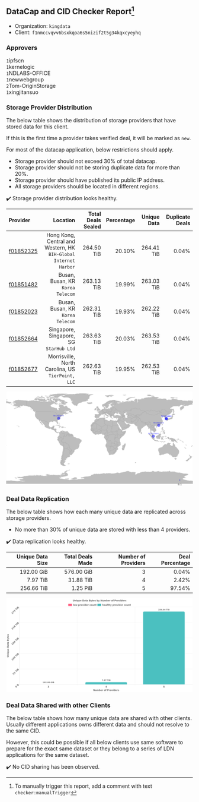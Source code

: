 ## DataCap and CID Checker Report[^1]
 - Organization: `kingdata`
 - Client: `f1nmccvqvv6bsxkqoa6s5nizif2t5g34kqxcyeyhq`
### Approvers
`1`ipfscn<br/>`1`kernelogic<br/>`1`NDLABS-OFFICE<br/>`1`newwebgroup<br/>`2`Tom-OriginStorage<br/>`1`xingjitansuo

### Storage Provider Distribution
The below table shows the distribution of storage providers that have stored data for this client.

If this is the first time a provider takes verified deal, it will be marked as `new`.

For most of the datacap application, below restrictions should apply.
 - Storage provider should not exceed 30% of total datacap.
 - Storage provider should not be storing duplicate data for more than 20%.
 - Storage provider should have published its public IP address.
 - All storage providers should be located in different regions.

✔️ Storage provider distribution looks healthy.

| Provider                                              |                                                            Location | Total Deals Sealed | Percentage | Unique Data | Duplicate Deals |
| :---------------------------------------------------- | ------------------------------------------------------------------: | -----------------: | ---------: | ----------: | --------------: |
| [f01852325](https://filfox.info/en/address/f01852325) | Hong Kong, Central and Western, HK<br/>`BIH-Global Internet Harbor` |         264.50 TiB |     20.10% |  264.41 TiB |           0.04% |
| [f01851482](https://filfox.info/en/address/f01851482) |                                Busan, Busan, KR<br/>`Korea Telecom` |         263.13 TiB |     19.99% |  263.03 TiB |           0.04% |
| [f01852023](https://filfox.info/en/address/f01852023) |                                Busan, Busan, KR<br/>`Korea Telecom` |         262.31 TiB |     19.93% |  262.22 TiB |           0.04% |
| [f01852664](https://filfox.info/en/address/f01852664) |                          Singapore, Singapore, SG<br/>`StarHub Ltd` |         263.63 TiB |     20.03% |  263.53 TiB |           0.04% |
| [f01852677](https://filfox.info/en/address/f01852677) |                Morrisville, North Carolina, US<br/>`TierPoint, LLC` |         262.63 TiB |     19.95% |  262.53 TiB |           0.04% |

![Provider Distribution](https://raw.githubusercontent.com/data-preservation-programs/filplus-checker-assets/main/filecoin-project/filecoin-plus-large-datasets/issues/915/1673526524350.png)
### Deal Data Replication
The below table shows how each many unique data are replicated across storage providers.
- No more than 30% of unique data are stored with less than 4 providers.

✔️ Data replication looks healthy.

| Unique Data Size | Total Deals Made | Number of Providers | Deal Percentage |
| ---------------: | ---------------: | ------------------: | --------------: |
|       192.00 GiB |       576.00 GiB |                   3 |           0.04% |
|         7.97 TiB |        31.88 TiB |                   4 |           2.42% |
|       256.66 TiB |         1.25 PiB |                   5 |          97.54% |

![Replication Distribution](https://raw.githubusercontent.com/data-preservation-programs/filplus-checker-assets/main/filecoin-project/filecoin-plus-large-datasets/issues/915/1673526525268.png)
### Deal Data Shared with other Clients
The below table shows how many unique data are shared with other clients.
Usually different applications owns different data and should not resolve to the same CID.

However, this could be possible if all below clients use same software to prepare for the exact same dataset or they belong to a series of LDN applications for the same dataset.

✔️ No CID sharing has been observed.

[^1]: To manually trigger this report, add a comment with text `checker:manualTrigger`
